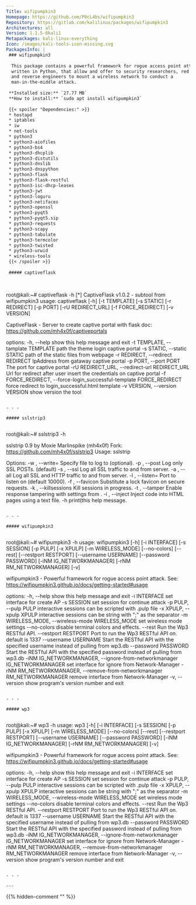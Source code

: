 ```yaml
---
Title: wifipumpkin3
Homepage: https://github.com/P0cL4bs/wifipumpkin3
Repository: https://gitlab.com/kalilinux/packages/wifipumpkin3
Architectures: all
Version: 1.1.5-0kali1
Metapackages: kali-linux-everything 
Icon: /images/kali-tools-icon-missing.svg
PackagesInfo: |
 ### wifipumpkin3
 
  This package contains a powerful framework for rogue access point attack,
  written in Python, that allow and offer to security researchers, red teamers
  and reverse engineers to mount a wireless network to conduct a
  man-in-the-middle attack.
 
 **Installed size:** `27.77 MB`  
 **How to install:** `sudo apt install wifipumpkin3`  
 
 {{< spoiler "Dependencies:" >}}
 * hostapd
 * iptables
 * iw
 * net-tools
 * python3
 * python3-aiofiles
 * python3-bs4
 * python3-dhcplib
 * python3-distutils
 * python3-dnslib
 * python3-dnspython
 * python3-flask 
 * python3-flask-restful
 * python3-isc-dhcp-leases
 * python3-jwt
 * python3-loguru
 * python3-netifaces
 * python3-openssl
 * python3-pyqt5
 * python3-pyqt5.sip
 * python3-requests
 * python3-scapy
 * python3-tabulate
 * python3-termcolor
 * python3-twisted
 * python3-urwid
 * wireless-tools
 {{< /spoiler >}}
 
 ##### captiveflask
 
 
 ```
 root@kali:~# captiveflask -h
 [*] CaptiveFlask v1.0.2 - subtool from wifipumpkin3
 usage: captiveflask [-h] [-t TEMPLATE] [-s STATIC] [-r REDIRECT] [-p PORT]
                     [-rU REDIRECT_URL] [-f FORCE_REDIRECT] [-v VERSION]
 
 CaptiveFlask - Server to create captive portal with flask doc:
 https://github.com/mh4x0f/captiveportals
 
 options:
   -h, --help            show this help message and exit
   -t TEMPLATE, --tamplate TEMPLATE
                         path the theme login captive portal
   -s STATIC, --static STATIC
                         path of the static files from webpage
   -r REDIRECT, --redirect REDIRECT
                         IpAddress from gataway captive portal
   -p PORT, --port PORT  The port for captive portal
   -rU REDIRECT_URL, --redirect-url REDIRECT_URL
                         Url for redirect after user insert the credentials on
                         captive portal
   -f FORCE_REDIRECT, --force-login_successful-template FORCE_REDIRECT
                         force redirect to login_successful.html template
   -v VERSION, --version VERSION
                         show version the tool
 ```
 
 - - -
 
 ##### sslstrip3
 
 
 ```
 root@kali:~# sslstrip3 -h
 
 sslstrip 0.9 by Moxie Marlinspike (mh4x0f)
 Fork: https://github.com/mh4x0f/sslstrip3
 Usage: sslstrip <options>
 
 Options:
 -w <filename>, --write=<filename> Specify file to log to (optional).
 -p , --post                       Log only SSL POSTs. (default)
 -s , --ssl                        Log all SSL traffic to and from server.
 -a , --all                        Log all SSL and HTTP traffic to and from server.
 -l <port>, --listen=<port>        Port to listen on (default 10000).
 -f , --favicon                    Substitute a lock favicon on secure requests.
 -k , --killsessions               Kill sessions in progress.
 -t <config>, --tamper <config>    Enable response tampering with settings from <config>.
 -i , --inject                     Inject code into HTML pages using a text file.
 -h                                print(this help message.
 
 ```
 
 - - -
 
 ##### wifipumpkin3
 
 
 ```
 root@kali:~# wifipumpkin3 -h
 usage: wifipumpkin3 [-h] [-i INTERFACE] [-s SESSION] [-p PULP] [-x XPULP]
                     [-m WIRELESS_MODE] [--no-colors] [--rest]
                     [--restport RESTPORT] [--username USERNAME]
                     [--password PASSWORD] [-iNM IG_NETWORKMANAGER]
                     [-rNM RM_NETWORKMANAGER] [-v]
 
 wifipumpkin3 - Powerful framework for rogue access point attack. See:
 https://wifipumpkin3.github.io/docs/getting-started#usage
 
 options:
   -h, --help            show this help message and exit
   -i INTERFACE          set interface for create AP
   -s SESSION            set session for continue attack
   -p PULP, --pulp PULP  interactive sessions can be scripted with .pulp file
   -x XPULP, --xpulp XPULP
                         interactive sessions can be string with ";" as the
                         separator
   -m WIRELESS_MODE, --wireless-mode WIRELESS_MODE
                         set wireless mode settings
   --no-colors           disable terminal colors and effects.
   --rest                Run the Wp3 RESTful API.
   --restport RESTPORT   Port to run the Wp3 RESTful API on. default is 1337
   --username USERNAME   Start the RESTful API with the specified username
                         instead of pulling from wp3.db
   --password PASSWORD   Start the RESTful API with the specified password
                         instead of pulling from wp3.db
   -iNM IG_NETWORKMANAGER, --ignore-from-networkmanager IG_NETWORKMANAGER
                         set interface for ignore from Network-Manager
   -rNM RM_NETWORKMANAGER, --remove-from-networkmanager RM_NETWORKMANAGER
                         remove interface from Network-Manager
   -v, --version         show program's version number and exit
 ```
 
 - - -
 
 ##### wp3
 
 
 ```
 root@kali:~# wp3 -h
 usage: wp3 [-h] [-i INTERFACE] [-s SESSION] [-p PULP] [-x XPULP]
            [-m WIRELESS_MODE] [--no-colors] [--rest] [--restport RESTPORT]
            [--username USERNAME] [--password PASSWORD]
            [-iNM IG_NETWORKMANAGER] [-rNM RM_NETWORKMANAGER] [-v]
 
 wifipumpkin3 - Powerful framework for rogue access point attack. See:
 https://wifipumpkin3.github.io/docs/getting-started#usage
 
 options:
   -h, --help            show this help message and exit
   -i INTERFACE          set interface for create AP
   -s SESSION            set session for continue attack
   -p PULP, --pulp PULP  interactive sessions can be scripted with .pulp file
   -x XPULP, --xpulp XPULP
                         interactive sessions can be string with ";" as the
                         separator
   -m WIRELESS_MODE, --wireless-mode WIRELESS_MODE
                         set wireless mode settings
   --no-colors           disable terminal colors and effects.
   --rest                Run the Wp3 RESTful API.
   --restport RESTPORT   Port to run the Wp3 RESTful API on. default is 1337
   --username USERNAME   Start the RESTful API with the specified username
                         instead of pulling from wp3.db
   --password PASSWORD   Start the RESTful API with the specified password
                         instead of pulling from wp3.db
   -iNM IG_NETWORKMANAGER, --ignore-from-networkmanager IG_NETWORKMANAGER
                         set interface for ignore from Network-Manager
   -rNM RM_NETWORKMANAGER, --remove-from-networkmanager RM_NETWORKMANAGER
                         remove interface from Network-Manager
   -v, --version         show program's version number and exit
 ```
 
 - - -
 
---
```

{{% hidden-comment "<!--Do not edit anything above this line-->" %}}
